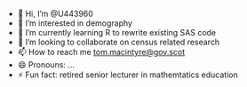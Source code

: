 - 👋 Hi, I’m @U443960
- 👀 I’m interested in demography
- 🌱 I’m currently learning R to rewrite existing SAS code
- 💞️ I’m looking to collaborate on census related research
- 📫 How to reach me tom.macintyre@gov.scot
- 😄 Pronouns: ...
- ⚡ Fun fact: retired senior lecturer in mathemtatics education

<!---
U443960/U443960 is a ✨ special ✨ repository because its `README.md` (this file) appears on your GitHub profile.
You can click the Preview link to take a look at your changes.
--->
